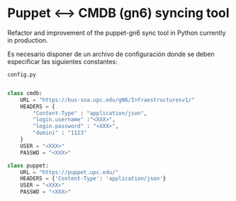 # Puppet <--> CMDB (gn6) syncing tool

Refactor and improvement of the puppet-gn6 sync tool in Python currently in production.

Es necesario disponer de un archivo de configuración donde se deben especificar las siguientes constantes:

`config.py`
```python

class cmdb:
    URL = "https://bus-soa.upc.edu/gN6/Infraestructuresv1/"
    HEADERS = {
        "Content-Type" : "application/json",
        "login.username" :"<XXX>",
        "login.password" : "<XXX>",
        "domini" : "1123"
    }
    USER = "<XXX>"
    PASSWD = "<XXX>"

class puppet:
    URL = "https://puppet.upc.edu/"
    HEADERS = {'Content-Type': 'application/json'}
    USER = "<XXX>"
    PASSWD = "<XXX>"

```